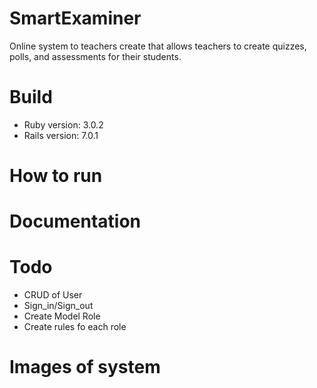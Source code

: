 # SmartExaminer

Online system to teachers create 
that allows teachers to create quizzes, polls, and assessments for their students.

# Build
 * Ruby version: 3.0.2
 * Rails version: 7.0.1

# How to run 

# Documentation

# Todo
  * CRUD of User 
  * Sign_in/Sign_out
  * Create Model Role
  * Create rules fo each role 
  
# Images of system


